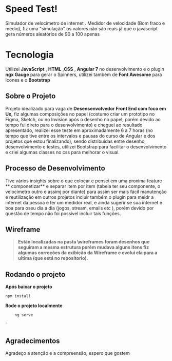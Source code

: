 # Speed Test!

Simulador de velocimetro de internet .
Medidor de velocidade (Bom fraco e medio), fiz uma "simulação" os valores não são reais já que o javascript gera números aleatórios de 90 a 100 apenas


# Tecnologia


Utilizei **JavaScript** , **HTML**   ,**CSS** , **Angular 7** no desenvolvimento e o plugin  **ngx Gauge** para gerar o Spinners, utilizei também de  **Font Awesome** para Icones e o **Bootstrap**


## Sobre o Projeto
Projeto idealizado para vaga de **Desensenvolvedor Front End com foco em Ux,** fiz algumas composições no papel (costumo criar um prototipo no Figma, Sketch, ou no Invision após o desenho no papel, porém devido ao tempo fui  direto para o desenvolvimento) e cheguei ao resultado apresentado, realizei esse teste em aproximadamente 6 a 7 horas (no tempo que tive entre os intervalos e pausas do  curso de Angular e dos projetos que estou finalizando), sendo distribuidas entre desenho,  desenvolvimento e testes, utilizei Bootstrap para facilitar o desenvolvimento  e criei algumas classes no css para melhorar o visual.

## Processo de Desenvolvimento

Tive vários insights sobre o que colocar e pensei em uma proxima feature  ** componetizar** e separar item por item (tabela ter seu componente, o velocimetro outro e assimj por diante) para assim ser mais fácil manutenção e reutilização em outros projetos incluir também   o plugin para meidr a internet da pessoa  e ter um medidor  real, e ainda sugerir se sua internet é boa para oseu dia a dia (jogos, stream, emails etc ), porém devido por questão de tempo não foi possivel incluir tais funções.

## Wireframe

> **Estão localizadas na pasta \wireframes foram desenhos que seguiram a mesma estrutura porém mudava alguns itens fiz algumas correções da exibição da Wireframe e evolui ela para a ultima (que está no repositorio).**

## Rodando o projeto

**Após baixar o projeto**

    npm install

**Rode o projeto localmente**


        ng serve
    	

`

## Agradecimentos

Agradeço a atenção e a compreensão, espero que gostem
